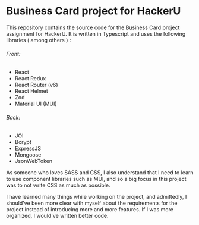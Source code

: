 # Business Card project for HackerU

This repository contains the source code for the Business Card project assignment for HackerU.
It is written in Typescript and uses the following libraries ( among others ) :

###### Front:

- React
- React Redux
- React Router (v6)
- React Helmet
- Zod
- Material UI (MUI)

###### Back:

- JOI
- Bcrypt
- ExpressJS
- Mongoose
- JsonWebToken

As someone who loves SASS and CSS, I also understand that I need to learn to use component libraries such as MUI, and so a big focus in this project was to not write CSS as much as possible.

I have learned many things while working on the project, and admittedly, I should've been more clear with myself about the requirements for the project instead of introducing more and more features. If I was more organized, I would've written better code.
